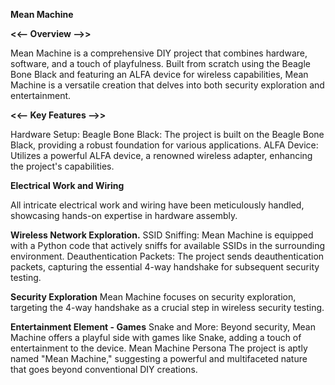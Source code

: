 **Mean Machine**

**<<-- Overview -->>**

Mean Machine is a comprehensive DIY project that combines hardware, software, and a touch of playfulness. Built from scratch using the Beagle Bone Black and featuring an ALFA device for wireless capabilities, Mean Machine is a versatile creation that delves into both security exploration and entertainment.

**<<-- Key Features -->>**

Hardware Setup:
Beagle Bone Black: The project is built on the Beagle Bone Black, providing a robust foundation for various applications.
ALFA Device: Utilizes a powerful ALFA device, a renowned wireless adapter, enhancing the project's capabilities.

**Electrical Work and Wiring**

All intricate electrical work and wiring have been meticulously handled, showcasing hands-on expertise in hardware assembly.

**Wireless Network Exploration.**
SSID Sniffing:
Mean Machine is equipped with a Python code that actively sniffs for available SSIDs in the surrounding environment.
Deauthentication Packets:
The project sends deauthentication packets, capturing the essential 4-way handshake for subsequent security testing.

**Security Exploration**
Mean Machine focuses on security exploration, targeting the 4-way handshake as a crucial step in wireless security testing.

**Entertainment Element - Games**
Snake and More: Beyond security, Mean Machine offers a playful side with games like Snake, adding a touch of entertainment to the device.
Mean Machine Persona
The project is aptly named "Mean Machine," suggesting a powerful and multifaceted nature that goes beyond conventional DIY creations.
